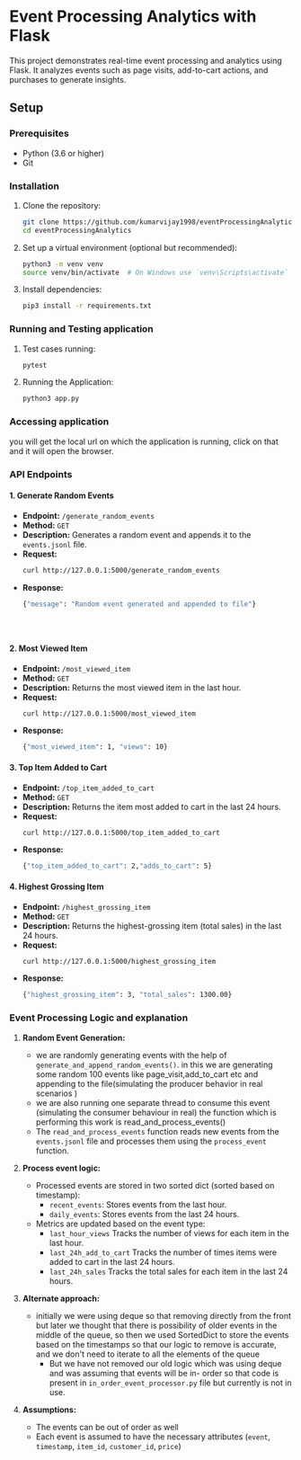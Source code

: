 # Event Processing Analytics with Flask

This project demonstrates real-time event processing and analytics using Flask. It analyzes events such as page visits, add-to-cart actions, and purchases to generate insights.

## Setup

### Prerequisites

- Python (3.6 or higher)
- Git

### Installation

1. Clone the repository:
   ```bash
   git clone https://github.com/kumarvijay1998/eventProcessingAnalytics.git
   cd eventProcessingAnalytics
2. Set up a virtual environment (optional but recommended):
   ```bash
   python3 -m venv venv
   source venv/bin/activate  # On Windows use `venv\Scripts\activate`

3. Install dependencies:
   ```bash
   pip3 install -r requirements.txt
   
### Running and Testing application
1. Test cases running:
   ```bash
   pytest
2. Running the Application:
   ```bash
   python3 app.py
   

### Accessing application
you will get the local url on which the application is running, click on that and it will open the browser.

### API Endpoints

#### 1. Generate Random Events
- **Endpoint:** `/generate_random_events`
- **Method:** `GET`
- **Description:** Generates a random event and appends it to the `events.jsonl` file.
- **Request:**
  ```bash
  curl http://127.0.0.1:5000/generate_random_events
- **Response:**
  ```bash
  {"message": "Random event generated and appended to file"}


   
#### 2. Most Viewed Item
- **Endpoint:** `/most_viewed_item`
- **Method:** `GET`
- **Description:** Returns the most viewed item in the last hour.
- **Request:**
  ```bash
  curl http://127.0.0.1:5000/most_viewed_item
- **Response:**
  ```bash
  {"most_viewed_item": 1, "views": 10}
  
#### 3. Top Item Added to Cart
- **Endpoint:** `/top_item_added_to_cart`
- **Method:** `GET`
- **Description:** Returns the item most added to cart in the last 24 hours.
- **Request:**
  ```bash
  curl http://127.0.0.1:5000/top_item_added_to_cart
- **Response:**
  ```bash
  {"top_item_added_to_cart": 2,"adds_to_cart": 5}
  
#### 4. Highest Grossing Item
- **Endpoint:** `/highest_grossing_item`
- **Method:** `GET`
- **Description:** Returns the highest-grossing item (total sales) in the last 24 hours.
- **Request:**
  ```bash
  curl http://127.0.0.1:5000/highest_grossing_item
- **Response:**
  ```bash
  {"highest_grossing_item": 3, "total_sales": 1300.00}
  

### Event Processing Logic and explanation
1. **Random Event Generation:**
    - we are randomly generating events with the help of `generate_and_append_random_events()`. in this we are
    generating some random 100 events like page_visit,add_to_cart etc and appending to the file(simulating
      the producer behavior in real scenarios )
   - we are also running one separate thread to consume this event (simulating the consumer behaviour in real)
     the function which is performing this work is read_and_process_events()
   - The `read_and_process_events` function reads new events from the `events.jsonl` file and processes them using the `process_event` function.

    
2. **Process event logic:**
   - Processed events are stored in two sorted dict (sorted based on timestamp):
     - `recent_events`: Stores events from the last hour.
     - `daily_events`: Stores events from the last 24 hours.
   - Metrics are updated based on the event type:
     - `last_hour_views` Tracks the number of views for each item in the last hour.
     - `last_24h_add_to_cart` Tracks the number of times items were added to cart in the last 24 hours.
     - `last_24h_sales` Tracks the total sales for each item in the last 24 hours. 
       
3. **Alternate approach:**
    - initially we were using deque so that removing directly from the front but later we thought
    that there is possibility of older events in the middle of the queue, so then we used SortedDict to store
      the events based on the timestamps so that our logic to remove is accurate, and we don't need to iterate
      to all the elements of the queue
      - But we have not removed our old logic which was using deque and was assuming that events will be in-
    order so that code is present in `in_order_event_processor.py` file but currently is not in use.
2. **Assumptions:** 
   - The events can be out of order as well
   - Each event is assumed to have the necessary attributes (`event`, `timestamp`, `item_id`, `customer_id`, `price`)
